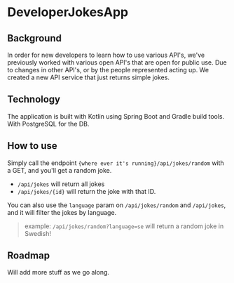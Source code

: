 # DeveloperJokesApp

## Background
In order for new developers to learn how to use various API's, we've previously worked with various open API's that are open for public use.
Due to changes in other API's, or by the people represented acting up. We created a new API service that just returns simple jokes. 

## Technology
The application is built with Kotlin using Spring Boot and Gradle build tools. With PostgreSQL for the DB. 

## How to use
Simply call the endpoint `{where ever it's running}/api/jokes/random` with a GET, and you'll get a random joke. 
 - `/api/jokes` will return all jokes
 - `/api/jokes/{id}` will return the joke with that ID. 
 
 You can also use the `language` param on `/api/jokes/random` and `/api/jokes`, and it will filter the jokes by language.
 > example: `/api/jokes/random?language=se` will return a random joke in Swedish! 
 
 ## Roadmap
 Will add more stuff as we go along. 
